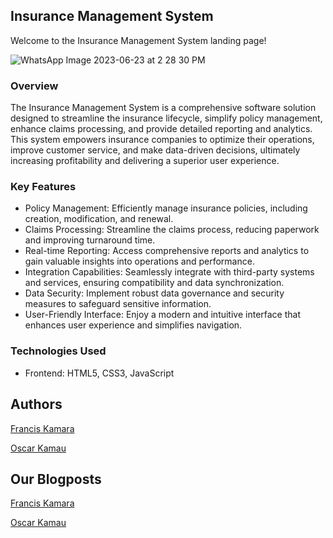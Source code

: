 ## Insurance Management System
Welcome to the Insurance Management System landing page!

![WhatsApp Image 2023-06-23 at 2 28 30 PM](https://github.com/devkamara/Insurance-Management-System/assets/111047328/77a251de-56ad-455b-93a8-96650f94559d)


### Overview
The Insurance Management System is a comprehensive software solution designed to streamline the insurance lifecycle, simplify policy management, enhance claims processing, and provide detailed reporting and analytics. This system empowers insurance companies to optimize their operations, improve customer service, and make data-driven decisions, ultimately increasing profitability and delivering a superior user experience.

### Key Features
- Policy Management: Efficiently manage insurance policies, including creation, modification, and renewal.
- Claims Processing: Streamline the claims process, reducing paperwork and improving turnaround time.
- Real-time Reporting: Access comprehensive reports and analytics to gain valuable insights into operations and performance.
- Integration Capabilities: Seamlessly integrate with third-party systems and services, ensuring compatibility and data synchronization.
- Data Security: Implement robust data governance and security measures to safeguard sensitive information.
- User-Friendly Interface: Enjoy a modern and intuitive interface that enhances user experience and simplifies navigation.

### Technologies Used
- Frontend: HTML5, CSS3, JavaScript
## Authors
[Francis Kamara](https://github.com/devkamara/ "Francis Kamara")

[Oscar Kamau](https://github.com/KamauDev-maker "Oscar Kamau")

## Our Blogposts
[Francis Kamara](https://medium.com/p/cebc2e393b0a)

[Oscar Kamau](https://medium.com/@oscarnjenga/navigating-the-insurance-frontier-conquering-trials-celebrating-triumphs-and-gaining-invaluable-de7e1a0030e1)
